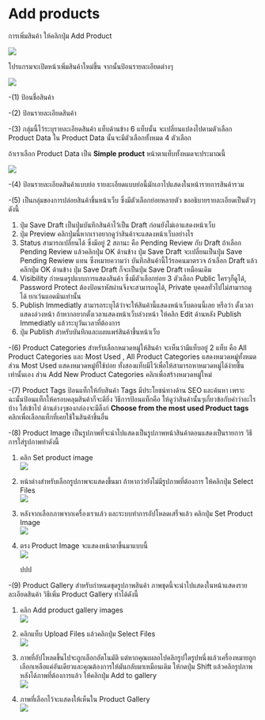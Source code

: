 # Add products

การเพิ่มสินค้า ให้คลิกปุ่ม Add Product

![](/assets/2017-02-06_21-37-29.jpg)

โปรแกรมจะเปิดหน้าเพิ่มสินค้าใหม่ขึ้น จากนั้นป้อนรายละเอียดต่างๆ

![](/assets/2017-02-06_21-41-24.jpg)

-\(1\) ป้อนชื่อสินค้า

-\(2\) ป้อนรายละเอียดสินค้า

-\(3\) กลุ่มนี้ไว้ระบุรายละเอียดสินค้า แท็บด้านข้าง 6 แท็บนั้น จะเปลี่ยนแปลงไปตามตัวเลือก Product Data ใน Product Data นั้นจะมีตัวเลือกทั้งหมด  4 ตัวเลือก

ถ้าเราเลือก Product Data เป็น **Simple product** หน้าตาแท็บทั้งหมดจะประมาณนี้

![](/assets/2017-02-08_16-52-05.jpg)













-\(4\) ป้อนรายละเอียดสินค้าแบบย่อ รายละเอียดแบบย่อนี้มักเอาไปแสดงในหน้ารายการสินค้ารวม

-\(5\) เป็นกลุ่มของการปล่อยสินค้าขึ้นหน้าเว็บ ซึ่งมีตัวเลือกย่อยหลายตัว ขออธิบายรายละเอียดเป็นตัวๆ ดังนี้

1. ปุ่ม Save Draft เป็นปุ่มบันทึกสินค้าไว้เป็น Draft ก่อนยังไม่เอาแสดงหน้าเว็บ
2. ปุ่ม Preview คลิกปุ่มนี้หากเราอยากดูว่าสินค้าจะแสดงหน้าเว็บอย่างไร
3. Status สามารถเปลี่ยนได้ ซึ่งมีอยู่ 2 สถานะ คือ Pending Review กับ Draft ถ้าเลือก Pending Review แล้วคลิกปุ่ม OK ด้านข้าง ปุ่ม Save Draft จะเปลี่ยนเป็นปุ่ม Save Pending Rewiew แทน ซึ่งหมายความว่า บันทึกสินค้านี้ไว้รอคนมาตรวจ ถ้าเลือก Draft แล้วคลิกปุ่ม OK ด้านข้าง ปุ่ม Save Draft ก็จะเป็นปุ่ม Save Draft เหมือนเดิม  
4. Visibility กำหนดรูปแบบการแสดงสินค้า ซึ่งมีตัวเลือกย่อย 3 ตัวเลือก Public ใครๆก็ดูได้, Password Protect ต้องป้อนรหัสผ่านจึงจะสามารถดูได้, Private บุคคลทั่วไปไม่สามารถดูได้ ยกเว้นแอดมินเท่านั้น
5. Publish Immediatly สามารถระบุได้ว่าจะให้สินค้านี้แสดงหน้าเว็บตอนนี้เลย หรือว่า ตั้งเวลาแสดงล่วงหน้า ถ้าหากอยากตั้งเวลาแสดงหน้าเว็บล่วงหน้า ให้คลิก Edit ด้านหลัง Publish Immediatly แล้วระบุวันเวลาที่ต้องการ
6. ปุ่ม Publish สำหรับบันทึกและเผยแพร่สินค้าขึ้นหน้าเว็บ 

-\(6\) Product Categories สำหรับเลือกหมวดหมู่ให้สินค้า จะเห็นว่ามีแท็บอยู่ 2 แท็บ คือ All Product Categories และ Most Used , All Product Categories แสดงหมวดหมู่ทั้งหมด ส่วน Most Used แสดงหมวดหมู่ที่ใช้บ่อย ทั้งสองแท็บมีไว้เพื่อให้สามารถหาหมวดหมู่ได้ง่ายขึ้นเท่านั้นเอง ส่วน Add New Product Categories คลิกเพื่อสร้างหมวดหมู่ใหม่

-\(7\) Product Tags ป้อนแท็กให้กับสินค้า Tags มีประโยชน์ทางด้าน SEO และค้นหา เพราะฉะนั้นป้อนแท็กให้ครอบคลุมสินค้าก็จะดียิ่ง วิธีการป้อนแท็กคือ ให้ดูว่าสินค้านั้นๆเกี่ยวข้อกับคำว่าอะไรบ้าง ใส่เข้าไป ด้านล่างๆของกล่องจะมีลิ้งก์  **Choose from the most used Product tags** คลิกเพื่อเลือกแท็กที่เคยใช้ในสินค้าชิ้นอื่น

-\(8\) Product Image เป็นรูปภาพที่จะนำไปแสดงเป็นรูปภาพหน้าสินค้าตอนแสดงเป็นรายการ วิธีการใส่รูปภาพทำดังนี้

1. คลิก Set product image  
   ![](/assets/2017-02-07_10-05-25.jpg)

2. หน้าต่างสำหรับเลือกรูปภาพจะแสดงขึ้นมา ถ้าหากว่ายังไม่มีรูปภาพที่ต้องการ ให้คลิกปุ่ม Select Files  
   ![](/assets/2017-02-07_10-06-35.jpg)

3. หลังจากเลือกภาพจากเครื่องเราแล้ว และระบบทำการอัปโหลดเสร็จแล้ว คลิกปุ่ม Set Product Image  
   ![](/assets/2017-02-07_10-09-02.jpg)

4. ตรง Product Image จะแสดงหน้าตาขึ้นมาแบบนี้  
   ![](/assets/2017-02-07_10-09-50.jpg)

   ปปป

-\(9\) Product Gallery สำหรับกำหนดชุดรูปภาพสินค้า  ภาพชุดนี้จะนำไปแสดงในหน้าแสดงรายละเอียดสินค้า  วิธีเพิ่ม Product Gallery ทำได้ดังนี้

1. คลิก Add product gallery images  
   ![](/assets/2017-02-07_10-20-53.jpg)

2. คลิกแท็บ Upload Files แล้วคลิกปุ่ม Select Files  
   ![](/assets/2017-02-07_10-23-38.jpg)

3. ภาพที่อัปโหลดขึ้นไปจะถูกเลือกอัตโนมัติ แต่หากคุณเผลอไปคลิกรูปใดรูปหนึ่งแล้วเครื่องหมายถูกเลือกเหลือแค่อันเดียวและคุณต้องการให้มันกลับมาเหมือนเดิม ให้กดปุ่ม Shift แล้วคลิกรูปภาพ  
   หลังได้ภาพที่ต้องการแล้ว ให้คลิกปุ่ม Add to gallery  
   ![](/assets/2017-02-07_10-24-27.jpg)

4. ภาพที่เลือกไว้จะแสดงให้เห็นใน Product Gallery  
   ![](/assets/2017-02-07_10-25-13.jpg)



